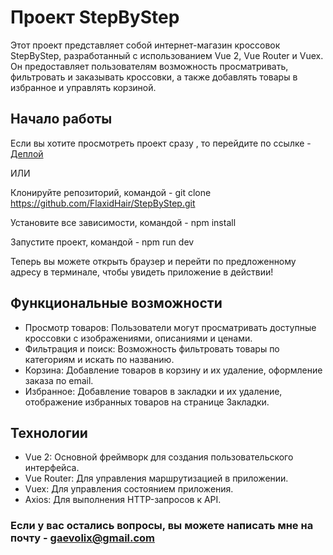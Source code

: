 # Проект StepByStep 

Этот проект представляет собой интернет-магазин кроссовок StepByStep, разработанный с использованием Vue 2, Vue Router и Vuex. Он предоставляет пользователям возможность просматривать, фильтровать и заказывать кроссовки, а также добавлять товары в избранное и управлять корзиной. 

## Начало работы 
Если вы хотите просмотреть проект сразу , то перейдите по ссылке - [Деплой](https://flaxidhair.github.io/StepByStep/#/)

ИЛИ

Клонируйте репозиторий, командой - git clone https://github.com/FlaxidHair/StepByStep.git

Установите все зависимости, командой - npm install 

Запустите проект, командой - npm run dev

Теперь вы можете открыть браузер и перейти по предложенному адресу в терминале, чтобы увидеть приложение в действии!

## Функциональные возможности

- Просмотр товаров: Пользователи могут просматривать доступные кроссовки с изображениями, описаниями и ценами.
- Фильтрация и поиск: Возможность фильтровать товары по категориям и искать по названию.
- Корзина: Добавление товаров в корзину и их удаление, оформление заказа по email.
- Избранное: Добавление товаров в закладки и их удаление, отображение избранных товаров на странице Закладки.

## Технологии
- Vue 2: Основной фреймворк для создания пользовательского интерфейса.
- Vue Router: Для управления маршрутизацией в приложении.
- Vuex: Для управления состоянием приложения.
- Axios: Для выполнения HTTP-запросов к API.

### Если у вас остались вопросы, вы можете написать мне на почту - gaevolix@gmail.com
